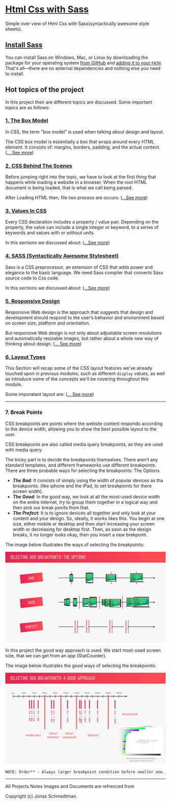 # [Html Css with Sass](/README.md)
 
  Simple over view of Html Css with Sass(syntactically awesome style sheets).

## [Install Sass](/README.md)

You can install Sass on Windows, Mac, or Linux by downloading the package for
your operating system [from GitHub][] and [adding it to your `PATH`][PATH].
That's all—there are no external dependencies and nothing else you need to
install.

[from GitHub]: https://github.com/sass/dart-sass/releases
[PATH]: https://katiek2.github.io/path-doc/

## Hot topics of the project

In this project their are different topics are discussed. Some important topics are as follows:

### [1. The Box Model](ModelBox.md)

In CSS, the term "box model" is used when talking about design and layout.

The CSS box model is essentially a box that wraps around every HTML element. It consists of: margins, borders, padding, and the actual content. ([... See more](ModelBox.md))

### [2. CSS Behind The Scenes](BehindTheScenes.md)

Before jumping right into the topic, we have to look at the first thing that happens while loading a website in a browser. When the root HTML document is being loaded, that is what we call being parsed.

After Loading HTML then, file two process are occurs: ([...See more](BehindTheScenes.md))

### [3. Values In CSS](ValuseInCss.md)

Every CSS declaration includes a property / value pair. Depending on the property, the value can include a single integer or keyword, to a series of keywords and values with or without units.

In this sections we discussed about: ([...See more](ValuseInCss.md))

### [4. SASS (Syntactically Awesome Stylesheet)](Sass.md)

Sass is a CSS preprocessor, an extension of CSS that adds power and elegance to the basic language. We need Sass compiler that converts Sass source code to Css code. 

In this sections we discussed about: ([...See more](Sass.md))

### [5. Responsive Design](Responsive.md)

Responsive Web design is the approach that suggests that design and development should respond to the user’s behavior and environment based on screen size, platform and orientation.

But responsive Web design is not only about adjustable screen resolutions and automatically resizable images, but rather about a whole new way of thinking about design.  ([... See more](Responsive.md))
   
### [6. Layout Types](Layouts.md)
  
  This Section will recap some of the CSS layout features we've already touched upon in previous modules, such as different ```display``` values, as well as introduce some of the concepts we'll be covering throughout this module.
  
  Some imporatant layout are: ([... See more](Layouts.md))

  ---
    
  ### 7. Break Points
  
 CSS breakpoints are points where the website content responds according to the device width, allowing you to show the best possible layout to the user.

CSS breakpoints are also called media query breakpoints, as they are used with media query.
  
The tricky part is to decide the breakpoints themselves. There aren’t any standard templates, and different frameworks use different breakpoints. There are three probable ways for selecting the breakpoints: The Options
  
 - ***The Bad***: It consists of simply using the width of popular devices as tha breakpoints: (like iphone and the iPad, to set breakpoints for there screen width).
  - ***The Good***: In the good way, we look at all the most-used device width on the entire internet, try to group them together in a logical way and then pick our break points from that.
  - ***The Prefect***: It is to ignore devices all together and only look at your content and your design. So, ideally, it works likes this. You begin at one size, either mobile or desktop and then start increasing your screen width or decreasing for desktop first. Then, as soon as the design breaks, it no longer looks okay, then you insert a new brekpoint. 

The image below illustrates the ways of selecting the breakpoints:
  
![alt text](https://github.com/surajthaqurie/html-sass/blob/master/git-docs/images/Selecting%20Breakpoint.png)
  

  In this project the good way approach is used:
  We start most-used screen size, that we can get from an app (StatCounter).

  The image below illustrates the good ways of selecting the breakpoints:
  
  ![alt text](https://github.com/surajthaqurie/html-sass/blob/master/git-docs/images/Good%20BreakPoint.png)
  

```NOTE: Order** - Always larger breakpoint condition before smaller one.```

---

All Projects Notes Images and  Documents are refrenced from

Copyright (c) Jonas Schmedtman.



